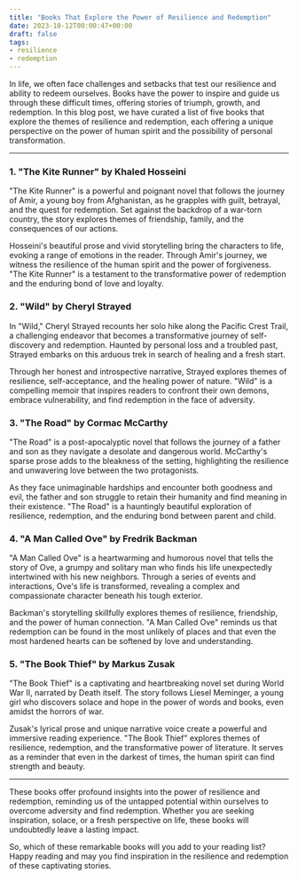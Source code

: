 ```yaml
---
title: "Books That Explore the Power of Resilience and Redemption"
date: 2023-10-12T00:00:47+00:00
draft: false
tags:
- resilience
- redemption
---
```


In life, we often face challenges and setbacks that test our resilience and ability to redeem ourselves. Books have the power to inspire and guide us through these difficult times, offering stories of triumph, growth, and redemption. In this blog post, we have curated a list of five books that explore the themes of resilience and redemption, each offering a unique perspective on the power of human spirit and the possibility of personal transformation.

---

### 1. "The Kite Runner" by Khaled Hosseini

"The Kite Runner" is a powerful and poignant novel that follows the journey of Amir, a young boy from Afghanistan, as he grapples with guilt, betrayal, and the quest for redemption. Set against the backdrop of a war-torn country, the story explores themes of friendship, family, and the consequences of our actions.

Hosseini's beautiful prose and vivid storytelling bring the characters to life, evoking a range of emotions in the reader. Through Amir's journey, we witness the resilience of the human spirit and the power of forgiveness. "The Kite Runner" is a testament to the transformative power of redemption and the enduring bond of love and loyalty.

### 2. "Wild" by Cheryl Strayed

In "Wild," Cheryl Strayed recounts her solo hike along the Pacific Crest Trail, a challenging endeavor that becomes a transformative journey of self-discovery and redemption. Haunted by personal loss and a troubled past, Strayed embarks on this arduous trek in search of healing and a fresh start.

Through her honest and introspective narrative, Strayed explores themes of resilience, self-acceptance, and the healing power of nature. "Wild" is a compelling memoir that inspires readers to confront their own demons, embrace vulnerability, and find redemption in the face of adversity.

### 3. "The Road" by Cormac McCarthy

"The Road" is a post-apocalyptic novel that follows the journey of a father and son as they navigate a desolate and dangerous world. McCarthy's sparse prose adds to the bleakness of the setting, highlighting the resilience and unwavering love between the two protagonists.

As they face unimaginable hardships and encounter both goodness and evil, the father and son struggle to retain their humanity and find meaning in their existence. "The Road" is a hauntingly beautiful exploration of resilience, redemption, and the enduring bond between parent and child.

### 4. "A Man Called Ove" by Fredrik Backman

"A Man Called Ove" is a heartwarming and humorous novel that tells the story of Ove, a grumpy and solitary man who finds his life unexpectedly intertwined with his new neighbors. Through a series of events and interactions, Ove's life is transformed, revealing a complex and compassionate character beneath his tough exterior.

Backman's storytelling skillfully explores themes of resilience, friendship, and the power of human connection. "A Man Called Ove" reminds us that redemption can be found in the most unlikely of places and that even the most hardened hearts can be softened by love and understanding.

### 5. "The Book Thief" by Markus Zusak

"The Book Thief" is a captivating and heartbreaking novel set during World War II, narrated by Death itself. The story follows Liesel Meminger, a young girl who discovers solace and hope in the power of words and books, even amidst the horrors of war.

Zusak's lyrical prose and unique narrative voice create a powerful and immersive reading experience. "The Book Thief" explores themes of resilience, redemption, and the transformative power of literature. It serves as a reminder that even in the darkest of times, the human spirit can find strength and beauty.

---

These books offer profound insights into the power of resilience and redemption, reminding us of the untapped potential within ourselves to overcome adversity and find redemption. Whether you are seeking inspiration, solace, or a fresh perspective on life, these books will undoubtedly leave a lasting impact.

So, which of these remarkable books will you add to your reading list? Happy reading and may you find inspiration in the resilience and redemption of these captivating stories.